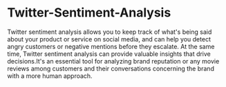 # Twitter-Sentiment-Analysis
Twitter sentiment analysis allows you to keep track of what's being said about your product or service on social media, and can help you detect angry customers or negative mentions before they escalate. At the same time, Twitter sentiment analysis can provide valuable insights that drive decisions.It's an essential tool for analyzing brand reputation or any movie reviews among customers and their conversations concerning the brand with a more human approach.
